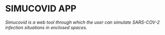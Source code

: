 # SIMUCOVID APP

_Simucovid is a web tool through which the user can simulate SARS-COV-2 infection situations in enclosed spaces._

